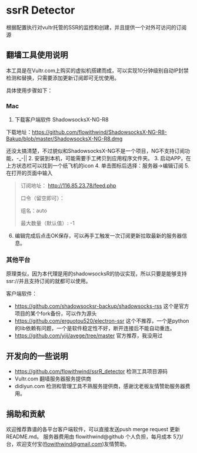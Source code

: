 # ssrR Detector 
根据配置执行对vultr托管的SSR的监控和创建，并且提供一个对外可访问的订阅源

## 翻墙工具使用说明
本工具是在Vultr.com上购买的虚拟机搭建而成，可以实现10分钟级别自动IP封禁检测和替换，只需要添加更新订阅即可无忧使用。

具体使用步骤如下：
### Mac
1. 下载客户端软件 ShadowsocksX-NG-R8

下载地址：https://github.com/flowithwind/ShadowsocksX-NG-R8-Bakup/blob/master/ShadowsocksX-NG-R8.dmg

还没太搞清楚，不过貌似和ShadowsocksX-NG不是一个项目，NG不支持订阅功能，-_-||
2. 安装到本机，可能需要手工拷贝到应用程序文件夹。
3. 启动APP，在上方状态栏可以找到一个纸飞机的icon 
4. 单击图标后选择：服务器->编辑订阅
5. 在打开的页面中输入
> 订阅地址： http://116.85.23.78/feed.php
> 
> 口令（留空即可）：
> 
> 组名：auto
> 
> 最大数量（默认值）: -1
> 
6. 编辑完成后点击OK保存，可以再手工触发一次订阅更新拉取最新的服务器信息。

### 其他平台
原理类似，因为本代理是用的shadowsocksR的协议实现，所以只要是能够支持ssr://并且支持订阅的就都可以使用。

客户端软件：
* https://github.com/shadowsocksr-backup/shadowsocks-rss  这个是官方项目的某个fork备份，可以作为源头
* https://github.com/erguotou520/electron-ssr   这个不推荐，一个是python的lib依赖有问题，一个是软件稳定性不好，断开连接后不能自动重连。
* https://github.com/yjij/avege/tree/master  官方推荐，我没用过

## 开发向的一些说明
* https://github.com/flowithwind/ssrR_detector  检测工具项目源码
* Vultr.com   翻墙服务器服务提供商
* didiyun.com    检测和管理工具不熟服务提供商，感谢沈老板友情赞助服务器费用。

## 捐助和贡献
欢迎推荐靠谱的各平台客户端软件，可以直接发送push merge request 更新README.md。
服务器费用由 flowithwind@github 个人负担，每月成本 5刀/台，欢迎支付宝(flowithwind@gmail.com)友情赞助。
